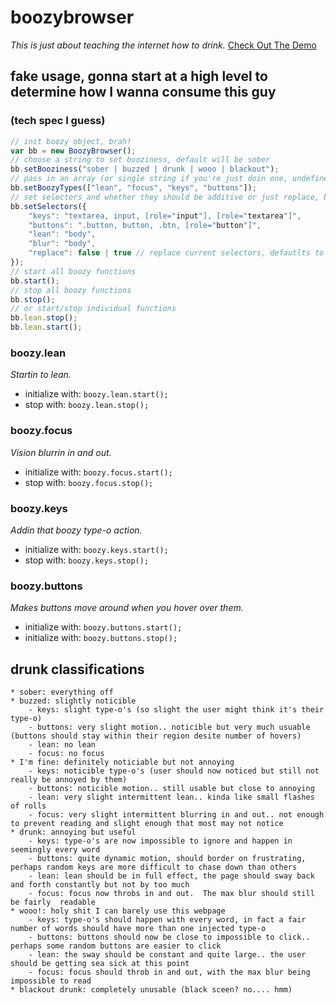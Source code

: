 # boozybrowser
_This is just about teaching the internet how to drink._
<a href="http://www.boozybrowser.com" target="_blank">Check Out The Demo</a>

## fake usage, gonna start at a high level to determine how I wanna consume this guy 
### (tech spec I guess)
``` JavaScript
// init boozy object, brah!
var bb = new BoozyBrowser();
// choose a string to set booziness, default will be sober
bb.setBooziness("sober | buzzed | drunk | wooo | blackout");
// pass in an array (or single string if you're just doin one, undefined/empty/falsy defaults to all
bb.setBoozyTypes(["lean", "focus", "keys", "buttons"]);
// set selectors and whether they should be additive or just replace, below are the current default selectors
bb.setSelectors({
    "keys": "textarea, input, [role="input"], [role="textarea"]",   
    "buttons": ".button, button, .btn, [role="button"]",
    "lean": "body",
    "blur": "body",
    "replace": false | true // replace current selectors, defautlts to false
});
// start all boozy functions
bb.start();
// stop all boozy functions
bb.stop();
// or start/stop individual functions
bb.lean.stop();
bb.lean.start();
``` 

### boozy.lean
_Startin to lean._
* initialize with: `boozy.lean.start();`
* stop with: `boozy.lean.stop();`

### boozy.focus
_Vision blurrin in and out._
* initialize with: `boozy.focus.start();`
* stop with: `boozy.focus.stop();`

### boozy.keys
_Addin that boozy type-o action._
* initialize with: `boozy.keys.start();`
* stop with: `boozy.keys.stop();`

### boozy.buttons
_Makes buttons move around when you hover over them._
* initialize with: `boozy.buttons.start();`
* initialize with: `boozy.buttons.stop();`

## drunk classifications 
    * sober: everything off
    * buzzed: slightly noticible
        - keys: slight type-o's (so slight the user might think it's their type-o)
        - buttons: very slight motion.. noticible but very much usuable (buttons should stay within their region desite number of hovers)
        - lean: no lean
        - focus: no focus
    * I'm fine: definitely noticiable but not annoying 
        - keys: noticible type-o's (user should now noticed but still not really be annoyed by them)
        - buttons: noticible motion.. still usable but close to annoying
        - lean: very slight intermittent lean.. kinda like small flashes of rolls
        - focus: very slight intermittent blurring in and out.. not enough to prevent reading and slight enough that most may not notice
    * drunk: annoying but useful
        - keys: type-o's are now impossible to ignore and happen in seemingly every word
        - buttons: quite dynamic motion, should border on frustrating, perhaps random keys are more difficult to chase down than others
        - lean: lean should be in full effect, the page should sway back and forth constantly but not by too much
        - focus: focus now throbs in and out.  The max blur should still be fairly  readable
    * wooo!: holy shit I can barely use this webpage
        - keys: type-o's should happen with every word, in fact a fair number of words should have more than one injected type-o
        - buttons: buttons should now be close to impossible to click.. perhaps some random buttons are easier to click
        - lean: the sway should be constant and quite large.. the user should be getting sea sick at this point
        - focus: focus should throb in and out, with the max blur being impossible to read
    * blackout drunk: completely unusable (black sceen? no.... hmm)

